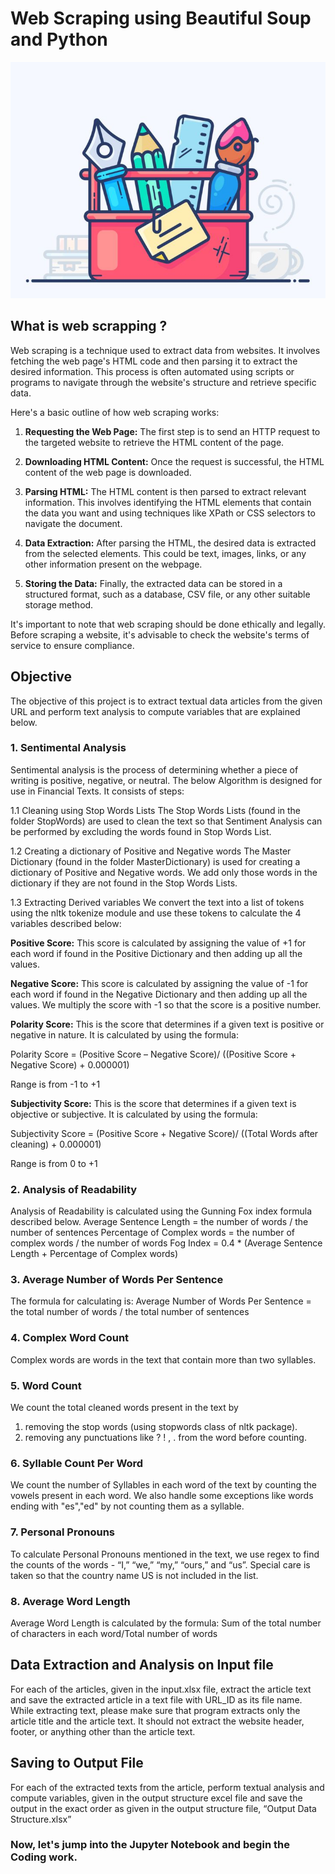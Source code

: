 # Web Scraping using Beautiful Soup and Python 

![web](Web_Scrapping.jpg)

## What is web scrapping ?

Web scraping is a technique used to extract data from websites. It involves fetching the web page's HTML code and then parsing it to extract the desired information. This process is often automated using scripts or programs to navigate through the website's structure and retrieve specific data.

Here's a basic outline of how web scraping works:

1. **Requesting the Web Page:** The first step is to send an HTTP request to the targeted website to retrieve the HTML content of the page.

2. **Downloading HTML Content:** Once the request is successful, the HTML content of the web page is downloaded.

3. **Parsing HTML:** The HTML content is then parsed to extract relevant information. This involves identifying the HTML elements that contain the data you want and using techniques like XPath or CSS selectors to navigate the document.

4. **Data Extraction:** After parsing the HTML, the desired data is extracted from the selected elements. This could be text, images, links, or any other information present on the webpage.

5. **Storing the Data:** Finally, the extracted data can be stored in a structured format, such as a database, CSV file, or any other suitable storage method.

It's important to note that web scraping should be done ethically and legally. Before scraping a website, it's advisable to check the website's terms of service to ensure compliance.

## Objective

The objective of this project is to extract textual data articles from the given URL and perform text analysis to compute variables that are explained below. 

### 1.	Sentimental Analysis
Sentimental analysis is the process of determining whether a piece of writing is positive, negative, or neutral. The below Algorithm is designed for use in Financial Texts. It consists of steps:

1.1	Cleaning using Stop Words Lists
The Stop Words Lists (found in the folder StopWords) are used to clean the text so that Sentiment Analysis can be performed by excluding the words found in Stop Words List. 

1.2	Creating a dictionary of Positive and Negative words
The Master Dictionary (found in the folder MasterDictionary) is used for creating a dictionary of Positive and Negative words. We add only those words in the dictionary if they are not found in the Stop Words Lists. 

1.3	Extracting Derived variables
We convert the text into a list of tokens using the nltk tokenize module and use these tokens to calculate the 4 variables described below:

**Positive Score:** This score is calculated by assigning the value of +1 for each word if found in the Positive Dictionary and then adding up all the values.

**Negative Score:** This score is calculated by assigning the value of -1 for each word if found in the Negative Dictionary and then adding up all the values. We multiply the score with -1 so that the score is a positive number.

**Polarity Score:** This is the score that determines if a given text is positive or negative in nature. It is calculated by using the formula: 

Polarity Score = (Positive Score – Negative Score)/ ((Positive Score + Negative Score) + 0.000001)

Range is from -1 to +1

**Subjectivity Score:** This is the score that determines if a given text is objective or subjective. It is calculated by using the formula: 

Subjectivity Score = (Positive Score + Negative Score)/ ((Total Words after cleaning) + 0.000001)

Range is from 0 to +1

### 2. Analysis of Readability
Analysis of Readability is calculated using the Gunning Fox index formula described below.
Average Sentence Length = the number of words / the number of sentences
Percentage of Complex words = the number of complex words / the number of words 
Fog Index = 0.4 * (Average Sentence Length + Percentage of Complex words)

### 3. Average Number of Words Per Sentence
The formula for calculating is:
Average Number of Words Per Sentence = the total number of words / the total number of sentences

### 4. Complex Word Count
Complex words are words in the text that contain more than two syllables.

### 5. Word Count
We count the total cleaned words present in the text by 
1.	removing the stop words (using stopwords class of nltk package).
2.	removing any punctuations like ? ! , . from the word before counting.

### 6. Syllable Count Per Word
We count the number of Syllables in each word of the text by counting the vowels present in each word. We also handle some exceptions like words ending with "es","ed" by not counting them as a syllable.

### 7. Personal Pronouns
To calculate Personal Pronouns mentioned in the text, we use regex to find the counts of the words - “I,” “we,” “my,” “ours,” and “us”. Special care is taken so that the country name US is not included in the list.

### 8. Average Word Length
Average Word Length is calculated by the formula:
Sum of the total number of characters in each word/Total number of words

## Data Extraction and Analysis on Input file

For each of the articles, given in the input.xlsx file, extract the article text and save the extracted article in a text file with URL_ID as its file name. While extracting text, please make sure that program extracts only the article title and the article text. It should not extract the website header, footer, or anything other than the article text. 

## Saving to Output File

For each of the extracted texts from the article, perform textual analysis and compute variables, given in the output structure excel file and save the output in the exact order as given in the output structure file, “Output Data Structure.xlsx”

### Now, let's jump into the Jupyter Notebook and begin the Coding work.
